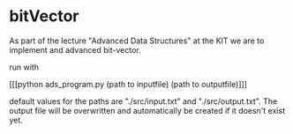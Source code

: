 # bitVector

As part of the lecture "Advanced Data Structures" at the KIT we are to implement and advanced bit-vector. 

run with 

[[[python ads_program.py (path to inputfile) (path to outputfile)]]]

default values for the paths are "./src/input.txt" and "./src/output.txt". The output file will be overwritten and automatically be created if it doesn't exist yet.